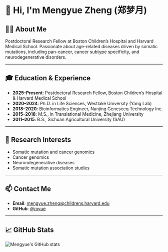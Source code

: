 # 👋 Hi, I'm Mengyue Zheng (郑梦月)

## 👩‍🔬 About Me

Postdoctoral Research Fellow at Boston Children’s Hospital and Harvard Medical School.
Passionate about age-related diseases driven by somatic mutations, including pan-cancer, cancer subtype specificity, and neurodegenerative disorders.

---

## 🎓 Education & Experience

* **2025–Present**: Postdoctoral Research Fellow, Boston Children’s Hospital & Harvard Medical School
* **2020–2024**: Ph.D. in Life Sciences, Westlake University (Yang Lab)
* **2018–2020**: Bioinformatics Engineer, Nanjing Geneseeq Technology Inc.
* **2015–2018**: M.S., in Translational Medicine, Zhejiang University
* **2011–2015**: B.S., Sichuan Agricultural University (SAU)

---

## 🔬 Research Interests

* Somatic mutation and cancer genomics
* Cancer genomics
* Neurondegenerative diseases 
* Somatic mutation association studies

---

## 📫 Contact Me

* **Email**: [mengyue.zheng@childrens.harvard.edu](mailto:mengyue.zheng@childrens.harvard.edu)
* **GitHub**: [@myue](https://github.com/myue)

---

## 📈 GitHub Stats

![Mengyue's GitHub stats](https://github-readme-stats.vercel.app/api?username=myue\&show_icons=true\&theme=default)

